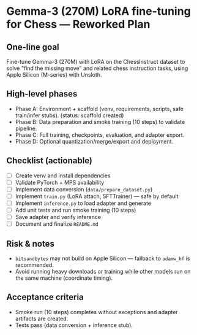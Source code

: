 # Gemma-3 (270M) LoRA fine-tuning for Chess — Reworked Plan

## One-line goal
Fine-tune Gemma-3 (270M) with LoRA on the ChessInstruct dataset to solve "find the missing move" and related chess instruction tasks, using Apple Silicon (M-series) with Unsloth.

## High-level phases
- Phase A: Environment + scaffold (venv, requirements, scripts, safe train/infer stubs). (status: scaffold created)
- Phase B: Data preparation and smoke training (10 steps) to validate pipeline.
- Phase C: Full training, checkpoints, evaluation, and adapter export.
- Phase D: Optional quantization/merge/export and deployment.

## Checklist (actionable)
- [ ] Create venv and install dependencies
- [ ] Validate PyTorch + MPS availability
- [ ] Implement data conversion (`data/prepare_dataset.py`)
- [ ] Implement `train.py` (LoRA attach, SFTTrainer) — safe by default
- [ ] Implement `inference.py` to load adapter and generate
- [ ] Add unit tests and run smoke training (10 steps)
- [ ] Save adapter and verify inference
- [ ] Document and finalize `README.md`

## Risk & notes
- `bitsandbytes` may not build on Apple Silicon — fallback to `adamw_hf` is recommended.
- Avoid running heavy downloads or training while other models run on the same machine (coordinate timing).

## Acceptance criteria
- Smoke run (10 steps) completes without exceptions and adapter artifacts are created.
- Tests pass (data conversion + inference stub).

